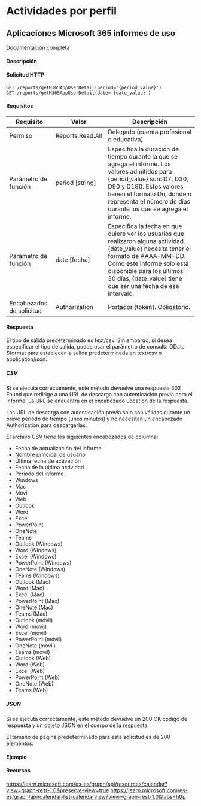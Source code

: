 # Actividades por perfil
## Aplicaciones Microsoft 365 informes de uso
[Documentación completa](https://learn.microsoft.com/es-es/graph/api/reportroot-getm365appuserdetail?view=graph-rest-1.0&tabs=http)
#### Descripción
#### Solicitud HTTP
```
GET /reports/getM365AppUserDetail(period='{period_value}')
GET /reports/getM365AppUserDetail(date='{date_value}') 
```
#### Requisitos

| Requisito  | Valor | Descripción |
| -----------| ----- | ----------- |
| Permiso |  Reports.Read.All | Delegado (cuenta profesional o educativa) |
| Parámetro de función  | period [string]   |  Especifica la duración de tiempo durante la que se agrega el informe. Los valores admitidos para {period_value} son: D7, D30, D90 y D180. Estos valores tienen el formato Dn, donde n representa el número de días durante los que se agrega el informe.   |
| Parámetro de función | date [fecha] | Especifica la fecha en que quiere ver los usuarios que realizaron alguna actividad. {date_value} necesita tener el formato de AAAA-MM-DD. Como este informe solo está disponible para los últimos 30 días, {date_value} tiene que ser una fecha de ese intervalo. |
| Encabezados de solicitud | Authorization | Portador {token}. Obligatorio. | 

#### Respuesta
El tipo de salida predeterminado es text/csv. Sin embargo, si desea especificar el tipo de salida, puede usar el parámetro de consulta OData $format para establecer la salida predeterminada en text/csv o application/json. 
##### CSV
Si se ejecuta correctamente, este método devuelve una respuesta 302 Found que redirige a una URL de descarga con autenticación previa para el informe. La URL se encuentra en el encabezado Location de la respuesta.

Las URL de descarga con autenticación previa solo son válidas durante un breve período de tiempo (unos minutos) y no necesitan un encabezado Authorization para descargarlas.

El archivo CSV tiene los siguientes encabezados de columna:

+ Fecha de actualización del informe
+ Nombre principal de usuario
+ Última fecha de activación
+ Fecha de la última actividad
+ Período del informe
+ Windows
+ Mac
+ Móvil
+ Web
+ Outlook
+ Word
+ Excel
+ PowerPoint
+ OneNote
+ Teams
+ Outlook (Windows)
+ Word (Windows)
+ Excel (Windows)
+ PowerPoint (Windows)
+ OneNote (Windows)
+ Teams (Windows)
+ Outlook (Mac)
+ Word (Mac)
+ Excel (Mac)
+ PowerPoint (Mac)
+ OneNote (Mac)
+ Teams (Mac)
+ Outlook (móvil)
+ Word (móvil)
+ Excel (móvil)
+ PowerPoint (móvil)
+ OneNote (móvil)
+ Teams (móvil)
+ Outlook (Web)
+ Word (Web)
+ Excel (Web)
+ PowerPoint (Web)
+ OneNote (Web)
+ Teams (Web)
##### JSON
Si se ejecuta correctamente, este método devuelve un 200 OK código de respuesta y un objeto JSON en el cuerpo de la respuesta.

El tamaño de página predeterminado para esta solicitud es de 200 elementos.
#### Ejemplo

#### Recursos
https://learn.microsoft.com/es-es/graph/api/resources/calendar?view=graph-rest-1.0&preserve-view=true
https://learn.microsoft.com/es-es/graph/api/calendar-list-calendarview?view=graph-rest-1.0&tabs=http

